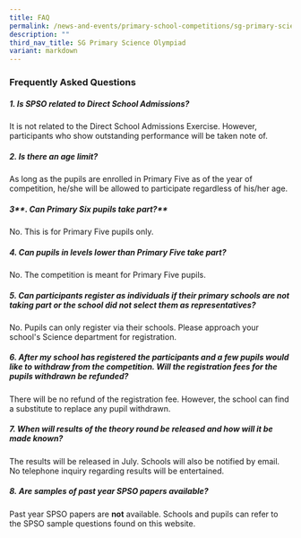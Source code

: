 ```yaml
---
title: FAQ
permalink: /news-and-events/primary-school-competitions/sg-primary-science-olympiad/faq/
description: ""
third_nav_title: SG Primary Science Olympiad
variant: markdown
---
```

### **Frequently Asked Questions**

##### **1\. Is SPSO related to Direct School Admissions?**
It is not related to the Direct School Admissions Exercise. However, participants who show outstanding performance will be taken note of.

##### **2\. Is there an age limit?**
As long as the pupils are enrolled in Primary Five as of the year of competition, he/she will be allowed to participate regardless of his/her age.

##### 3**\. Can Primary Six pupils take part?**
No. This is for Primary Five pupils only.

##### **4\. Can pupils in levels lower than Primary Five take part?**
No. The competition is meant for Primary Five pupils.

##### **5\. Can participants register as individuals if their primary schools are not taking part or the school did not select them as representatives?**
No. Pupils can only register via their schools. Please approach your school's Science department for registration.

##### **6\. After my school has registered the participants and a few pupils would like to withdraw from the competition. Will the registration fees for the pupils withdrawn be refunded?**
There will be no refund of the registration fee. However, the school can find a substitute to replace any pupil withdrawn.

##### **7\. When will results of the theory round be released and how will it be made known?**
The results will be released in July. Schools will also be notified by email. No telephone inquiry regarding results will be entertained.

##### **8. Are samples of past year SPSO papers available?**
Past year SPSO papers are **not** available. Schools and pupils can refer to the SPSO sample questions found on this website.